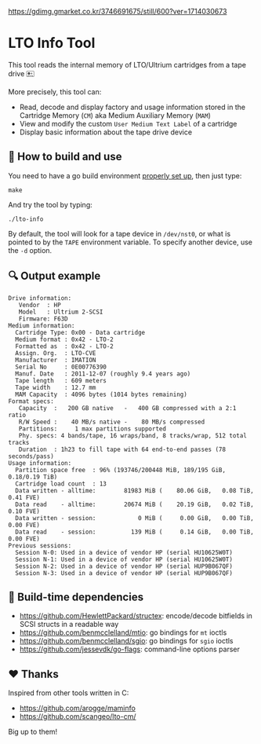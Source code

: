 
https://gdimg.gmarket.co.kr/3746691675/still/600?ver=1714030673

LTO Info Tool
=============

This tool reads the internal memory of LTO/Ultrium cartridges from a tape drive 🖭

More precisely, this tool can:
- Read, decode and display factory and usage information stored in the Cartridge Memory (`CM`) aka Medium Auxiliary Memory (`MAM`)
- View and modify the custom `User Medium Text Label` of a cartridge
- Display basic information about the tape drive device

## :hammer: How to build and use

You need to have a go build environment [properly set up](https://golang.org/doc/install), then just type:

```
make
```

And try the tool by typing:

```
./lto-info
```

By default, the tool will look for a tape device in `/dev/nst0`, or what is pointed to by the `TAPE` environment variable. To specify another device, use the `-d` option.

## :mag: Output example
```
Drive information:
   Vendor  : HP
   Model   : Ultrium 2-SCSI
   Firmware: F63D
Medium information:
  Cartridge Type: 0x00 - Data cartridge
  Medium format : 0x42 - LTO-2
  Formatted as  : 0x42 - LTO-2
  Assign. Org.  : LTO-CVE
  Manufacturer  : IMATION
  Serial No     : 0E00776390
  Manuf. Date   : 2011-12-07 (roughly 9.4 years ago)
  Tape length   : 609 meters
  Tape width    : 12.7 mm
  MAM Capacity  : 4096 bytes (1014 bytes remaining)
Format specs:
   Capacity  :   200 GB native   -   400 GB compressed with a 2:1 ratio
   R/W Speed :    40 MB/s native -    80 MB/s compressed
   Partitions:     1 max partitions supported
   Phy. specs: 4 bands/tape, 16 wraps/band, 8 tracks/wrap, 512 total tracks
   Duration  : 1h23 to fill tape with 64 end-to-end passes (78 seconds/pass)
Usage information:
  Partition space free  : 96% (193746/200448 MiB, 189/195 GiB, 0.18/0.19 TiB)
  Cartridge load count  : 13
  Data written - alltime:        81983 MiB (    80.06 GiB,   0.08 TiB, 0.41 FVE)
  Data read    - alltime:        20674 MiB (    20.19 GiB,   0.02 TiB, 0.10 FVE)
  Data written - session:            0 MiB (     0.00 GiB,   0.00 TiB, 0.00 FVE)
  Data read    - session:          139 MiB (     0.14 GiB,   0.00 TiB, 0.00 FVE)
Previous sessions:
  Session N-0: Used in a device of vendor HP (serial HU10625W0T)
  Session N-1: Used in a device of vendor HP (serial HU10625W0T)
  Session N-2: Used in a device of vendor HP (serial HUP9B067QF)
  Session N-3: Used in a device of vendor HP (serial HUP9B067QF)
```

## :gem: Build-time dependencies

- https://github.com/HewlettPackard/structex: encode/decode bitfields in SCSI structs in a readable way
- https://github.com/benmcclelland/mtio: go bindings for `mt` ioctls
- https://github.com/benmcclelland/sgio: go bindings for `sgio` ioctls
- https://github.com/jessevdk/go-flags: command-line options parser

## :hearts: Thanks

Inspired from other tools written in C:
- https://github.com/arogge/maminfo
- https://github.com/scangeo/lto-cm/

Big up to them!

